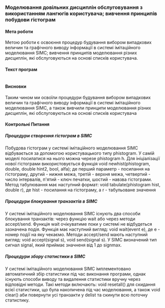 ### Моделювання довільних дисциплін обслуговування з використанням лангюгів користувача; вивчення принципів побудови гістограм

#### Мета роботи

Метою роботи є освоєння процедур будування вибором випадкових величин та графічного виводу інформації в системі імітаційного моделювання SIMC; вивчення принципів моделювання різних дисциплін, які обслуговуються на основі списків користувача.

#### Текст програм

```cpp

```

#### Висновки

Таким чином ми освоїли процедури будування вибором випадкових величин та графічного виводу інформації в системі імітаційного моделювання SIMC, а також вивчили принципи моделювання різних дисциплін, які обслуговуються на основі списків користувача

#### Контрольні Питання

##### Процедури створення гістограм в SIMC

Побудова гістограм у системі імітаційного моделювання SIMC відбувається за допомогою користувацького типу phistogram. У самій моделі посилатися на нього можна черезе phistogram h. Для ініціалізації нової гістограми використовується функція void newhist(phistogram, double, double hint2, bool, alfa); де перший параметр - посилання на гістограму, другий - нижня межа, третій - верхня межа, четвертий - число інтервалів, п'ятий - ключ печатки, шостий - навзва гістограми. Метод табулювання має наступний формат: void tabulate(phistogram hist, double r), де hist - посилання на гістограму, а r - табульоване значення

##### Процедури блокування транзактів в SIMC

У системі імітаційного моделювання SIMC існують два способи блокування транзактів: через функцію wait або через методи accept/send. Функція wait очікуватиме поки у системі не відбудеться зазначена подія. Функція має наступний вигляд: void wait(event e), де e - номер події на яку чекаємо. Методи accept/send мають наступний вигляд: void accept(signal s), void send(signal s). У SIMC визначений тип сигнал signal, який приймає значненя від 1 до signmax.

##### Процедури збору статистики в SIMC

У системі імітаційного моделювання SIMC імплементовано автоматичний збір статистики під час виконання програми, однак існують способи виводу та видалення статистики вручну через відповідні методи. Такі методи включають: void resetall() для скидання всієї статистики, що була накопичена під час моделювання, а також void clear() аби повернути усі транзакти у delist та скинути всю поточну статистику.